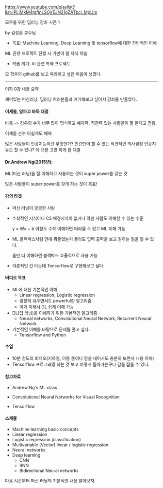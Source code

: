 https://www.youtube.com/playlist?list=PLlMkM4tgfjnLSOjrEJN31gZATbcj_MpUm



모두를 위한 딥러닝 강좌 시즌 1 

by 김성훈 교수님





- 목표: Machine Learning, Deep Learning 및 tensorflow에 대한 전반적인 이해

ML 관련 프로젝트 진행 시 기반이 될 지식 학습



- 학습 계기: AI 관련 특화 프로젝트

모 학우의 github를 보고 따라하고 싶은 마음이 생겼다.



-----

이하 0강 내용 요약



재미있는 머신러닝, 딥러닝 여러분들과 얘기해보고 싶어서 강좌를 만들었다.





#### 이세돌, 알파고 바둑 대결

바둑 -> 경우의 수가 너무 많아 명석하고 예지력, 직관력 있는 사람만이 잘 한다고 믿음.

이세돌 선수 아쉽게도 패배

많은 사람들이 인공지능이란 무엇인가? 인간만이 할 수 있는 직관적인 의사결정 인공지능도 할 수 있나? 에 대한 고민 하게 된 대결





#### Dr.Andrew Ng(2015년): 

ML(머신 러닝)을 잘 이해하고 사용하는 것이 super power를 갖는 것

많은 사람들이 super power를 갖게 하는 것이 목표!





#### 강의 타겟

- 머신 러닝이 궁금한 사람

- 수학적인 지식이나 CS 배경지식이 없거나 약한 사람도 이해할 수 있는 수준

  y = Wx + b 이정도 수학 이해하면 따라올 수 있고 ML 이해 가능

- ML 블랙박스처럼 안에 뭐들었는지 몰라도 입력 출력을 보고 원하는 일을 할 수 있다.

  좀만 더 이해하면 블랙박스 효율적으로 사용 가능

- 이론적인 건 아는데 Tensorflow로 구현해보고 싶다.





#### 비디오 목표

- ML에 대한 기본적인 이해
  - Linear regression, Logistic regression
  - 굉장히 쉬우면서도 powerful한 알고리즘
  - 이거 이해시 DL 쉽게 이해 가능
- DL(딥 러닝)을 이해하기 위한 기본적인 알고리즘
  - Neural networks, Convolutional Neural Network, Recurrent Neural Network
- 기본적인 이해를 바탕으로 문제를 풀고 싶다.
  - Tensorflow and Python





#### 수업

- 10분 정도의 비디오(지하철, 이동 중이나 짬을 내어서도 충분히 보면서 내용 이해)
- Tensorflow 프로그래밍 하는 것 보고 어떻게 돌아가는구나 감을 잡을 수 있다.





#### 참고자료

- Andrew Ng's ML class

- Convolutional Neural Networks for Visual Recognition

- Tensorflow





#### 스케쥴

- Machine learning basic concepts
- Linear regression
- Logistic regression (classification)
- Multivariable (Vector) linear / logistic regression
- Neural networks
- Deep learning
  - CNN
  - RNN
  - Bidirectional Neural networks





다음 시간부터 머신 러닝의 기본적인 내용 알아보자.

